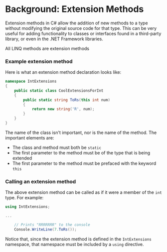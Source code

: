 # Background: Extension Methods

Extension methods in C# allow the addition of new methods to a type without modifying the original source code for that type. This can be very useful for adding functionality to classes or interfaces found in a third-party library, or even in the .NET Framework libraries.

All LINQ methods are extension methods

### Example extension method

Here is what an extension method declaration looks like:
```C#
namespace IntExtensions
{
    public static class CoolExtensionsForInt
    {
        public static string ToRs(this int num)
        {
            return new string('R', num);
        }
    }
}
```

The name of the class isn't important, nor is the name of the method. The important elements are:
 - The class and method must both be `static`
 - The first parameter to the method must be of the type that is being extended
 - The first parameter to the method must be prefaced with the keyword `this`

### Calling an extension method

The above extension method can be called as if it were a member of the `int` type. For example:

```C#
using IntExtensions;

...

    // Prints "RRRRRRR" to the console
    Console.WriteLine(7.ToRs());
```

Notice that, since the extension method is defined in the `IntExtensions` namespace, that namespace must be included by a `using` directive.